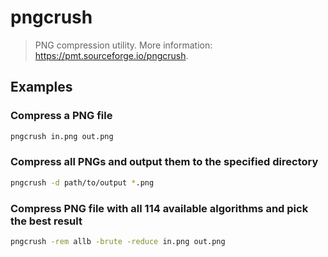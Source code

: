 # pngcrush

> PNG compression utility. More information: <https://pmt.sourceforge.io/pngcrush>.

## Examples

### Compress a PNG file

```bash
pngcrush in.png out.png
```

### Compress all PNGs and output them to the specified directory

```bash
pngcrush -d path/to/output *.png
```

### Compress PNG file with all 114 available algorithms and pick the best result

```bash
pngcrush -rem allb -brute -reduce in.png out.png
```
